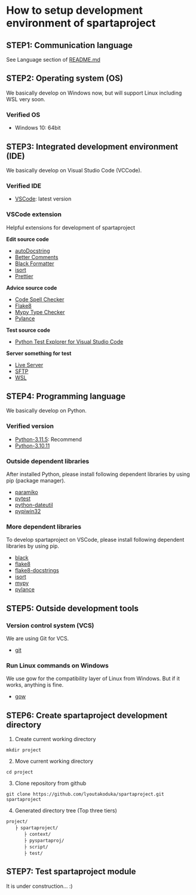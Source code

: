 # How to setup development environment of spartaproject

## STEP1: Communication language

See Language section of [README.md](README.md)

## STEP2: Operating system (OS)

We basically develop on Windows now, but will support Linux including WSL very soon.

### Verified OS

- Windows 10: 64bit

## STEP3: Integrated development environment (IDE)

We basically develop on Visual Studio Code (VCCode).

### Verified IDE

- [VSCode](https://code.visualstudio.com/): latest version

### VSCode extension

Helpful extensions for development of spartaproject

**Edit source code**

- [autoDocstring](https://marketplace.visualstudio.com/items?itemName=njpwerner.autodocstring)
- [Better Comments](https://marketplace.visualstudio.com/items?itemName=aaron-bond.better-comments)
- [Black Formatter](https://marketplace.visualstudio.com/items?itemName=ms-python.black-formatter)
- [isort](https://marketplace.visualstudio.com/items?itemName=ms-python.isort)
- [Prettier](https://marketplace.visualstudio.com/items?itemName=esbenp.prettier-vscode)

**Advice source code**

- [Code Spell Checker](https://marketplace.visualstudio.com/items?itemName=streetsidesoftware.code-spell-checker)
- [Flake8](https://marketplace.visualstudio.com/items?itemName=ms-python.flake8)
- [Mypy Type Checker](https://marketplace.visualstudio.com/items?itemName=ms-python.mypy-type-checker)
- [Pylance](https://marketplace.visualstudio.com/items?itemName=ms-python.vscode-pylance)

**Test source code**

- [Python Test Explorer for Visual Studio Code](https://marketplace.visualstudio.com/items?itemName=LittleFoxTeam.vscode-python-test-adapter)

**Server something for test**

- [Live Server](https://marketplace.visualstudio.com/items?itemName=ritwickdey.LiveServer)
- [SFTP](https://marketplace.visualstudio.com/items?itemName=Natizyskunk.sftp)
- [WSL](https://marketplace.visualstudio.com/items?itemName=ms-vscode-remote.remote-wsl)

## STEP4: Programming language

We basically develop on Python.

### Verified version

- [Python-3.11.5](https://www.python.org/downloads/release/python-3115/): Recommend
- [Python-3.10.11](https://www.python.org/downloads/release/python-31011/)

### Outside dependent libraries

After installed Python, please install following dependent libraries by using pip (package manager).

- [paramiko](https://pypi.org/project/paramiko/)
- [pytest](https://pypi.org/project/pytest/)
- [python-dateutil](https://pypi.org/project/python-dateutil/)
- [pypiwin32](https://pypi.org/project/pypiwin32/)

### More dependent libraries

To develop spartaproject on VSCode, please install following dependent libraries by using pip.

- [black](https://pypi.org/project/black/)
- [flake8](https://pypi.org/project/flake8/)
- [flake8-docstrings](https://pypi.org/project/flake8-docstrings/)
- [isort](https://pypi.org/project/isort/)
- [mypy](https://pypi.org/project/mypy/)
- [pylance](https://pypi.org/project/pylance/)

## STEP5: Outside development tools

### Version control system (VCS)

We are using Git for VCS.

- [git](https://git-scm.com/)

### Run Linux commands on Windows

We use gow for the compatibility layer of Linux from Windows. But if it works, anything is fine.

- [gow](https://github.com/bmatzelle/gow)

## STEP6: Create spartaproject development directory

1. Create current working directory

`mkdir project`

2. Move current working directory

`cd project`

3. Clone repository from github

`git clone https://github.com/lyoutakoduka/spartaproject.git spartaproject`

4. Generated directory tree (Top three tiers)

```
project/
　　├ spartaproject/
　　　　├ context/
　　　　├ pyspartaproj/
　　　　├ script/
　　　　├ test/
```

## STEP7: Test spartaproject module

It is under construction... :)
